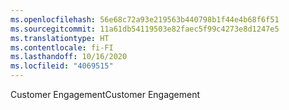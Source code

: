 ```yaml
---
ms.openlocfilehash: 56e68c72a93e219563b440798b1f44e4b68f6f51
ms.sourcegitcommit: 11a61db54119503e82faec5f99c4273e8d1247e5
ms.translationtype: HT
ms.contentlocale: fi-FI
ms.lasthandoff: 10/16/2020
ms.locfileid: "4069515"
---
```

<span data-ttu-id="89e51-101">Customer Engagement</span><span class="sxs-lookup"><span data-stu-id="89e51-101">Customer Engagement</span></span>
